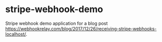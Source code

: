 # stripe-webhook-demo

Stripe webhook demo application for a blog post https://webhookrelay.com/blog/2017/12/26/receiving-stripe-webhooks-localhost/. 
